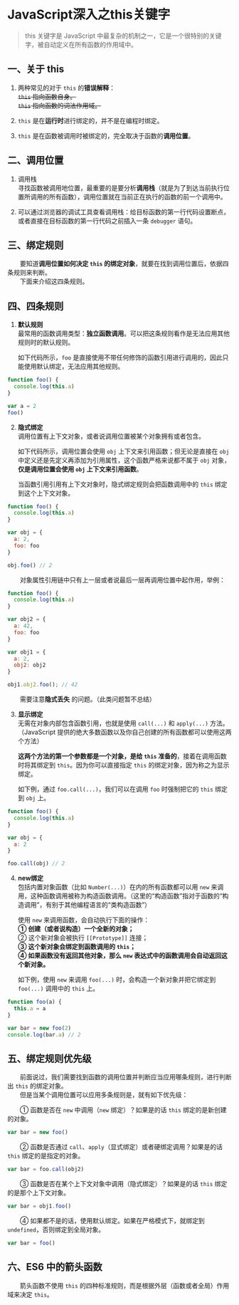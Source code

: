 # JavaScript深入之this关键字

> this 关键字是 JavaScript 中最复杂的机制之一，它是一个很特别的关键字，被自动定义在所有函数的作用域中。

## 一、关于 this
1. 两种常见的对于 `this` 的**错误解释**：  
    ~~``this`` 指向函数自身。~~  
    ~~``this`` 指向函数的词法作用域。~~  

2. ``this`` 是在**运行时**进行绑定的，并不是在编程时绑定。  

3. ``this`` 是在函数被调用时被绑定的，完全取决于函数的**调用位置**。


## 二、调用位置
1. 调用栈  
    寻找函数被调用地位置，最重要的是要分析**调用栈**（就是为了到达当前执行位置所调用的所有函数），调用位置就在当前正在执行的函数的前一个调用中。  

2. 可以通过浏览器的调试工具查看调用栈：给目标函数的第一行代码设置断点，或者直接在目标函数的第一行代码之前插入一条 `debugger` 语句。


## 三、绑定规则
&emsp;&emsp;要知道**调用位置如何决定 `this` 的绑定对象**，就要在找到调用位置后，依据四条规则来判断。  
&emsp;&emsp;下面来介绍这四条规则。


## 四、四条规则
1. **默认规则**  
    最常用的函数调用类型：**独立函数调用**。可以把这条规则看作是无法应用其他规则时的默认规则。  

    如下代码所示，`foo` 是直接使用不带任何修饰的函数引用进行调用的，因此只能使用默认绑定，无法应用其他规则。
```javascript
function foo() {
  console.log(this.a)
}

var a = 2
foo()
```

2. **隐式绑定**  
    调用位置有上下文对象，或者说调用位置被某个对象拥有或者包含。  

    如下代码所示，调用位置会使用 `obj` 上下文来引用函数；但无论是直接在 `obj` 中定义还是先定义再添加为引用属性，这个函数严格来说都不属于 `obj` 对象，**仅是调用位置会使用 `obj` 上下文来引用函数**。  

    当函数引用引用有上下文对象时，隐式绑定规则会把函数调用中的 `this` 绑定到这个上下文对象。
```javascript
function foo() {
  console.log(this.a)
}

var obj = {
  a: 2,
  foo: foo
}

obj.foo() // 2
```
&emsp;&emsp;对象属性引用链中只有上一层或者说最后一层再调用位置中起作用，举例：
```javascript
function foo() {
  console.log(this.a)
}

var obj2 = {
  a: 42,
  foo: foo
}

var obj1 = {
  a: 2,
  obj2: obj2
}

obj1.obj2.foo(); // 42
```
&emsp;&emsp;需要注意**隐式丢失** 的问题。（此类问题暂不总结）

3. **显示绑定**  
    无需在对象内部包含函数引用，也就是使用 `call(...)` 和 `apply(...)` 方法。（JavaScript 提供的绝大多数函数以及你自己创建的所有函数都可以使用这两个方法）  
    
    **这两个方法的第一个参数都是一个对象，是给 `this` 准备的**，接着在调用函数时将其绑定到 `this`。因为你可以直接指定 `this` 的绑定对象，因为称之为显示绑定。  
    
    如下例，通过 `foo.call(...)`，我们可以在调用 `foo` 时强制把它的 `this` 绑定到 `obj` 上。
```javascript
function foo() {
  console.log(this.a)
}

var obj = {
  a: 2
}

foo.call(obj) // 2
```

4. **new绑定**  
    包括内置对象函数（比如 `Number(...)`）在内的所有函数都可以用 `new` 来调用，这种函数调用被称为构造函数调用。（这里的“构造函数”指对于函数的“构造调用”，有别于其他编程语言的“类构造函数”）  
    
    使用 `new` 来调用函数，会自动执行下面的操作：  
    **① 创建（或者说构造）一个全新的对象；**  
    ② 这个新对象会被执行 `[[Prototype]]` 连接；  
    **③ 这个新对象会绑定到函数调用的 `this`；**  
    **④ 如果函数没有返回其他对象，那么 `new` 表达式中的函数调用会自动返回这个新对象。**  
    
    如下例，使用 `new` 来调用 `foo(...)` 时，会构造一个新对象并把它绑定到 `foo(...)` 调用中的 `this` 上。  
```javascript
function foo(a) {
  this.a = a
}

var bar = new foo(2)
console.log(bar.a) // 2
```


## 五、绑定规则优先级  
&emsp;&emsp;前面说过，我们需要找到函数的调用位置并判断应当应用哪条规则，进行判断出 `this` 的绑定对象。  
&emsp;&emsp;但是当某个调用位置可以应用多条规则是，就有如下优先级：  

&emsp;&emsp;① 函数是否在 `new` 中调用（`new` 绑定）？如果是的话 `this` 绑定的是新创建的对象。
```javascript
var bar = new foo()
```
&emsp;&emsp;② 函数是否通过 `call`、`apply`（显式绑定）或者硬绑定调用？如果是的话`this` 绑定的是指定的对象。
```javascript
var bar = foo.call(obj2)
```
&emsp;&emsp;③ 函数是否在某个上下文对象中调用（隐式绑定）？如果是的话 `this` 绑定的是那个上下文对象。
```javascript
var bar = obj1.foo()
```
&emsp;&emsp;④ 如果都不是的话，使用默认绑定。如果在严格模式下，就绑定到 `undefined`，否则绑定到全局对象。
```javascript
var bar = foo()
```


## 六、ES6 中的箭头函数
&emsp;&emsp;箭头函数不使用 `this` 的四种标准规则，而是根据外层（函数或者全局）作用域来决定 `this`。
